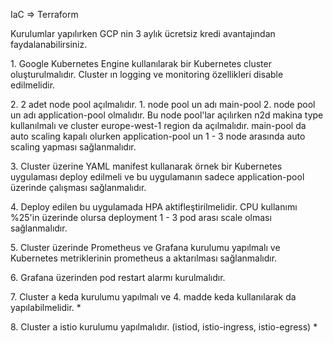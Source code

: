 IaC => Terraform

Kurulumlar yapılırken GCP nin 3 aylık ücretsiz kredi avantajından faydalanabilirsiniz.

1\. Google Kubernetes Engine kullanılarak bir Kubernetes cluster oluşturulmalıdır. Cluster ın logging ve monitoring özellikleri disable edilmelidir.

2\. 2 adet node pool açılmalıdır. 1. node pool un adı main-pool 2. node pool un adı application-pool olmalıdır. Bu node pool'lar açılırken n2d makina type kullanılmalı ve cluster europe-west-1 region da açılmalıdır. main-pool da auto scaling kapalı olurken application-pool un 1 - 3 node arasında auto scaling yapması sağlanmalıdır.

3\. Cluster üzerine YAML manifest kullanarak örnek bir Kubernetes uygulaması deploy edilmeli ve bu uygulamanın sadece application-pool üzerinde çalışması sağlanmalıdır.

4\. Deploy edilen bu uygulamada HPA aktifleştirilmelidir. CPU kullanımı %25'in üzerinde olursa deployment 1 - 3 pod arası scale olması sağlanmalıdır.

5\. Cluster üzerinde Prometheus ve Grafana kurulumu yapılmalı ve Kubernetes metriklerinin prometheus a aktarılması sağlanmalıdır.

6\. Grafana üzerinden pod restart alarmı kurulmalıdır.

7\. Cluster a keda kurulumu yapılmalı ve 4. madde keda kullanılarak da yapılabilmelidir. *

8\. Cluster a istio kurulumu yapılmalıdır. (istiod, istio-ingress, istio-egress) *